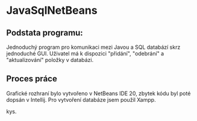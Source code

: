 # JavaSqlNetBeans
## Podstata programu:
Jednoduchý program pro komunikaci mezi Javou a SQL databází skrz jednoduché GUI. Uživatel má k dispozici "přidání", "odebrání" a "aktualizování" položky v databázi.
## Proces práce
Grafické rozhraní bylo vytvořeno v NetBeans IDE 20, zbytek kódu byl poté dopsán v Intellij. Pro vytvoření databáze jsem použil Xampp.

kys.
